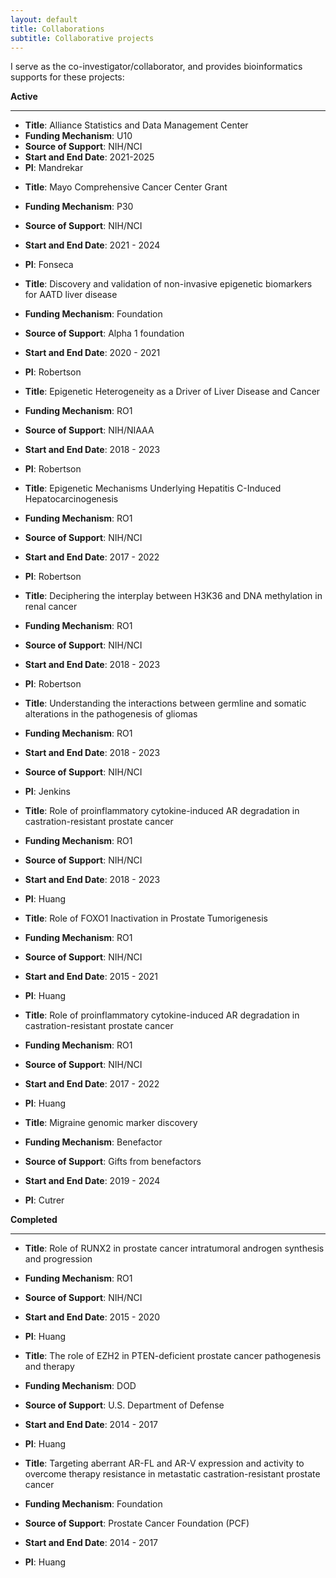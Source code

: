 ```yaml
---
layout: default
title: Collaborations
subtitle: Collaborative projects
---
```


I serve as the co-investigator/collaborator, and provides bioinformatics supports for these projects:

**Active**

---

+ **Title**: Alliance Statistics and Data Management Center
+ **Funding Mechanism**: U10
+ **Source of Support**: NIH/NCI
+ **Start and End Date**: 2021-2025
+ **PI**: Mandrekar

- **Title**: Mayo Comprehensive Cancer Center Grant
- **Funding Mechanism**: P30
- **Source of Support**: NIH/NCI
- **Start and End Date**: 2021 \- 2024
- **PI**: Fonseca

- **Title**: Discovery and validation of non-invasive epigenetic biomarkers for AATD liver disease
- **Funding Mechanism**: Foundation
- **Source of Support**: Alpha 1 foundation
- **Start and End Date**: 2020 \- 2021
- **PI**: Robertson

- **Title**: Epigenetic Heterogeneity as a Driver of Liver Disease and Cancer
- **Funding Mechanism**: RO1
- **Source of Support**: NIH/NIAAA
- **Start and End Date**: 2018 \- 2023
- **PI**: Robertson

- **Title**: Epigenetic Mechanisms Underlying Hepatitis C-Induced Hepatocarcinogenesis
- **Funding Mechanism**: RO1
- **Source of Support**: NIH/NCI
- **Start and End Date**: 2017 \- 2022
- **PI**: Robertson

- **Title**: Deciphering the interplay between H3K36 and DNA methylation in renal cancer
- **Funding Mechanism**: RO1
- **Source of Support**: NIH/NCI
- **Start and End Date**: 2018 \- 2023
- **PI**: Robertson

- **Title**: Understanding the interactions between germline and somatic alterations in the pathogenesis of gliomas
- **Funding Mechanism**: RO1
- **Start and End Date**: 2018 \- 2023
- **Source of Support**: NIH/NCI
- **PI**: Jenkins

- **Title**: Role of proinflammatory cytokine-induced AR degradation in castration-resistant prostate cancer
- **Funding Mechanism**: RO1
- **Source of Support**: NIH/NCI
- **Start and End Date**: 2018 \- 2023
- **PI**: Huang

- **Title**: Role of FOXO1 Inactivation in Prostate Tumorigenesis
- **Funding Mechanism**: RO1
- **Source of Support**: NIH/NCI
- **Start and End Date**: 2015 \- 2021
- **PI**: Huang

- **Title**: Role of proinflammatory cytokine-induced AR degradation in castration-resistant prostate cancer
- **Funding Mechanism**: RO1
- **Source of Support**: NIH/NCI
- **Start and End Date**: 2017 \- 2022
- **PI**: Huang

- **Title**: Migraine genomic marker discovery
- **Funding Mechanism**: Benefactor
- **Source of Support**:  Gifts from benefactors
- **Start and End Date**: 2019 - 2024
- **PI**: Cutrer

**Completed**

---

- **Title**: Role of RUNX2 in prostate cancer intratumoral androgen synthesis and progression
- **Funding Mechanism**: RO1
- **Source of Support**: NIH/NCI
- **Start and End Date**: 2015 \- 2020
- **PI**: Huang

- **Title**: The role of EZH2 in PTEN-deficient prostate cancer pathogenesis and therapy
- **Funding Mechanism**: DOD
- **Source of Support**: U.S. Department of Defense
- **Start and End Date**: 2014 \- 2017
- **PI**: Huang

- **Title**: Targeting aberrant AR-FL and AR-V expression and activity to overcome therapy resistance in metastatic castration-resistant prostate cancer
- **Funding Mechanism**: Foundation
- **Source of Support**: Prostate Cancer Foundation (PCF)
- **Start and End Date**: 2014 \- 2017
- **PI**: Huang





